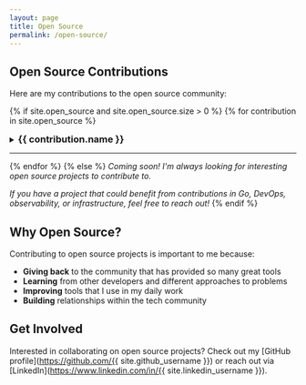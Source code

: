 ```yaml
---
layout: page
title: Open Source
permalink: /open-source/
---
```


## Open Source Contributions

Here are my contributions to the open source community:

{% if site.open_source and site.open_source.size > 0 %}
{% for contribution in site.open_source %}
<details markdown="1">
<summary><h3 style="display: inline; cursor: pointer;">{{ contribution.name }}</h3></summary>

{{ contribution.description }}

{{ contribution.summary }}

{% if contribution.contribution_type %}
**My Contribution:** {{ contribution.contribution_type | join: ", " }}
{% endif %}

{% if contribution.tech_stack %}
**Technologies:** {{ contribution.tech_stack | join: ", " }}
{% endif %}

{% if contribution.pr_url %}
🔗 [View Pull Request]({{ contribution.pr_url }})
{% endif %}

{% if contribution.issue_url %}
🐛 [View Issue]({{ contribution.issue_url }})
{% endif %}

[View Project →](https://github.com/{{ contribution.repo }})

</details>

---
{% endfor %}
{% else %}
*Coming soon! I'm always looking for interesting open source projects to contribute to.*

*If you have a project that could benefit from contributions in Go, DevOps, observability, or infrastructure, feel free to reach out!*
{% endif %}

## Why Open Source?

Contributing to open source projects is important to me because:

- **Giving back** to the community that has provided so many great tools
- **Learning** from other developers and different approaches to problems  
- **Improving** tools that I use in my daily work
- **Building** relationships within the tech community

## Get Involved

Interested in collaborating on open source projects? Check out my [GitHub profile](https://github.com/{{ site.github_username }}) or reach out via [LinkedIn](https://www.linkedin.com/in/{{ site.linkedin_username }}).

